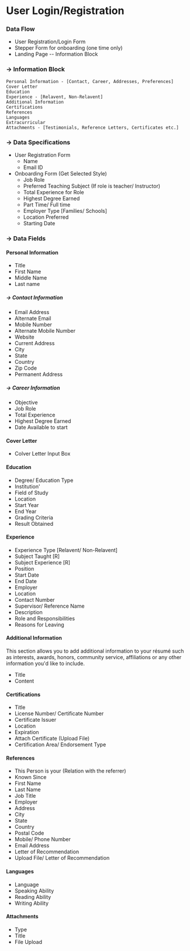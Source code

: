 # User Login/Registration

### Data Flow

* User Registration/Login Form
* Stepper Form for onboarding (one time only)
* Landing Page
 -- Information Block
​
### → Information Block 
    Personal Information - [Contact, Career, Addresses, Preferences]
    Cover Letter
    Education
    Experience - [Relavent, Non-Relavent]
    Additional Information
    Certifications
    References
    Languages
    Extracurricular
    Attachments - [Testimonials, Reference Letters, Certificates etc.]


### →  Data Specifications
* User Registration Form
  * Name
  * Email ID
* Onboarding Form (Get Selected Style)
  * Job Role
  * Preferred Teaching Subject (If role is teacher/ Instructor)
  * Total Experience for Role
  * Highest Degree Earned
  * Part Time/ Full time
  * Employer Type [Families/ Schools]
  * Location Preferred
  * Starting Date


### →  Data Fields

#### Personal Information
 - Title
 - First Name
 - Middle Name
 - Last name

##### → Contact Information
- Email Address
 - Alternate Email
 - Mobile Number
 - Alternate Mobile Number
 - Website
 - Current Address
 - City
 - State 
 - Country
 - Zip Code
 - Permanent Address
##### →  Career Information
 - Objective
 - Job Role
 - Total Experience
 - Highest Degree Earned
 - Date Available to start
​
#### Cover Letter
 - Colver Letter Input Box
​
#### Education
 - Degree/ Education Type
 - Institution'
 - Field of Study
 - Location
 - Start Year
 - End Year
 - Grading Criteria
 - Result Obtained
​
#### Experience
 - Experience Type [Relavent/ Non-Relavent]
 - Subject Taught [R]
 - Subject Experience [R]
 - Position
 - Start Date
 - End Date
 - Employer 
 - Location
 - Contact Number
 - Supervisor/ Reference Name
 - Description
 - Role and Responsibilities
 - Reasons for Leaving
​
#### Additional Information
This section allows you to add additional information to your résumé such as interests, awards, honors, community service, affiliations or any other information you'd like to include.
 - Title
 - Content
​
#### Certifications
 - Title
 - License Number/ Certificate Number
 - Certificate Issuer
 - Location
 - Expiration
 - Attach Certificate (Upload File)
 - Certification Area/ Endorsement Type
​
#### References 
 - This Person is your (Relation with the referrer)
 - Known Since
 - First Name
 - Last Name 
 - Job Title
 - Employer 
 - Address
 - City
 - State
 - Country
 - Postal Code
 - Mobile/ Phone Number
 - Email Address
 - Letter of Recommendation
 - Upload File/ Letter of Recommendation
​
#### Languages
 - Language
 - Speaking Ability
 - Reading Ability
 - Writing Ability
​
#### Attachments
 - Type
 - Title
 - File Upload

